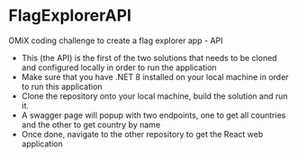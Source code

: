 # FlagExplorerAPI
OMiX coding challenge to create a flag explorer app - API

- This (the API) is the first of the two solutions that needs to be cloned and configured locally in order to run the application
- Make sure that you have .NET 8 installed on your local machine in order to run this application
- Clone the repository onto your local machine, build the solution and run it.
- A swagger page will popup with two endpoints, one to get all countries and the other to get country by name
- Once done, navigate to the other repository to get the React web application
